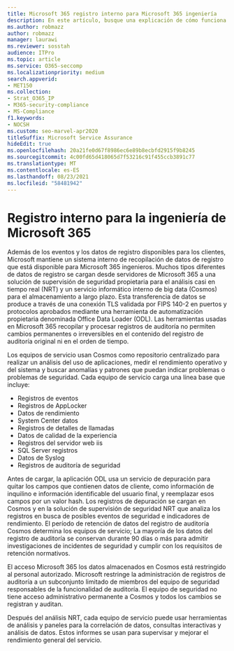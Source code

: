 ```yaml
---
title: Microsoft 365 registro interno para Microsoft 365 ingeniería
description: En este artículo, busque una explicación de cómo funciona el registro interno para Microsoft 365 de ingeniería.
ms.author: robmazz
author: robmazz
manager: laurawi
ms.reviewer: sosstah
audience: ITPro
ms.topic: article
ms.service: O365-seccomp
ms.localizationpriority: medium
search.appverid:
- MET150
ms.collection:
- Strat_O365_IP
- M365-security-compliance
- MS-Compliance
f1.keywords:
- NOCSH
ms.custom: seo-marvel-apr2020
titleSuffix: Microsoft Service Assurance
hideEdit: true
ms.openlocfilehash: 20a21fe0d67f8986ec6e89b8ecbfd2915f9b8245
ms.sourcegitcommit: 4c00fd65d418065d7f53216c91f455ccb3891c77
ms.translationtype: MT
ms.contentlocale: es-ES
ms.lasthandoff: 08/23/2021
ms.locfileid: "58481942"
---
```

# <a name="internal-logging-for-microsoft-365-engineering"></a>Registro interno para la ingeniería de Microsoft 365

Además de los eventos y los datos de registro disponibles para los clientes, Microsoft mantiene un sistema interno de recopilación de datos de registro que está disponible para Microsoft 365 ingenieros. Muchos tipos diferentes de datos de registro se cargan desde servidores de Microsoft 365 a una solución de supervisión de seguridad propietaria para el análisis casi en tiempo real (NRT) y un servicio informático interno de big data (Cosmos) para el almacenamiento a largo plazo. Esta transferencia de datos se produce a través de una conexión TLS validada por FIPS 140-2 en puertos y protocolos aprobados mediante una herramienta de automatización propietaria denominada Office Data Loader (ODL). Las herramientas usadas en Microsoft 365 recopilar y procesar registros de auditoría no permiten cambios permanentes o irreversibles en el contenido del registro de auditoría original ni en el orden de tiempo.

Los equipos de servicio usan Cosmos como repositorio centralizado para realizar un análisis del uso de aplicaciones, medir el rendimiento operativo y del sistema y buscar anomalías y patrones que puedan indicar problemas o problemas de seguridad. Cada equipo de servicio carga una línea base que incluye:

- Registros de eventos
- Registros de AppLocker
- Datos de rendimiento
- System Center datos
- Registros de detalles de llamadas
- Datos de calidad de la experiencia
- Registros del servidor web iis
- SQL Server registros
- Datos de Syslog
- Registros de auditoría de seguridad

Antes de cargar, la aplicación ODL usa un servicio de depuración para quitar los campos que contienen datos de cliente, como información de inquilino e información identificable del usuario final, y reemplazar esos campos por un valor hash. Los registros de depuración se cargan en Cosmos y en la solución de supervisión de seguridad NRT que analiza los registros en busca de posibles eventos de seguridad e indicadores de rendimiento. El período de retención de datos del registro de auditoría Cosmos determina los equipos de servicio; La mayoría de los datos del registro de auditoría se conservan durante 90 días o más para admitir investigaciones de incidentes de seguridad y cumplir con los requisitos de retención normativos.

El acceso Microsoft 365 los datos almacenados en Cosmos está restringido al personal autorizado. Microsoft restringe la administración de registros de auditoría a un subconjunto limitado de miembros del equipo de seguridad responsables de la funcionalidad de auditoría. El equipo de seguridad no tiene acceso administrativo permanente a Cosmos y todos los cambios se registran y auditan.

Después del análisis NRT, cada equipo de servicio puede usar herramientas de análisis y paneles para la correlación de datos, consultas interactivas y análisis de datos. Estos informes se usan para supervisar y mejorar el rendimiento general del servicio.
